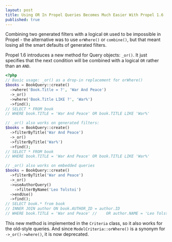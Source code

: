 ```yaml
---
layout: post
title: Using OR In Propel Queries Becomes Much Easier With Propel 1.6
published: true
---
```

<p>Combining two generated filters with a logical <code>OR</code> used to be impossible in Propel - the alternative was to use <code>orWhere()</code> or <code>combine()</code>, but that meant losing all the smart defaults of generated filters.</p>
<p>Propel 1.6 introduces a new method for Query objects: <code>_or()</code>. It just specifies that the next condition will be combined with a logical <code>OR</code> rather than an <code>AND</code>.</p>

```php
<?php
// Basic usage: _or() as a drop-in replacement for orWhere()
$books = BookQuery::create()
  ->where('Book.Title = ?', 'War And Peace')
  ->_or()
  ->where('Book.Title LIKE ?', 'War%')
  ->find();
// SELECT * FROM book
// WHERE book.TITLE = 'War And Peace' OR book.TITLE LIKE 'War%'

// _or() also works on generated filters:
$books = BookQuery::create()
  ->filterByTitle('War And Peace')
  ->_or()
  ->filterByTitle('War%')
  ->find();
// SELECT * FROM book
// WHERE book.TITLE = 'War And Peace' OR book.TITLE LIKE 'War%'

// _or() also works on embedded queries
$books = BookQuery::create()
  ->filterByTitle('War and Peace')
  ->_or()
  ->useAuthorQuery()
    ->filterByName('Leo Tolstoi')
  ->endUse()
  ->find();
// SELECT book.* from book
// INNER JOIN author ON book.AUTHOR_ID = author.ID
// WHERE book.TITLE = 'War and Peace' //    OR author.NAME = 'Leo Tolstoi'
```

<p>This new method is implemented in the <code>Criteria</code> class, so it also works for the old-style queries. And since <code>ModelCriteria::orWhere()</code> is a synonym for <code>-&gt;_or()-&gt;where()</code>, it is now deprecated.</p>
